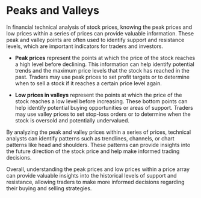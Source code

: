 # Peaks and Valleys

In financial technical analysis of stock prices, knowing the peak prices and low prices within a series of prices can provide valuable information. These peak and valley points are often used to identify support and resistance levels, which are important indicators for traders and investors.

- **Peak prices** represent the points at which the price of the stock reaches a high level before declining. This information can help identify potential trends and the maximum price levels that the stock has reached in the past. Traders may use peak prices to set profit targets or to determine when to sell a stock if it reaches a certain price level again.

- **Low prices in valleys** represent the points at which the price of the stock reaches a low level before increasing. These bottom points can help identify potential buying opportunities or areas of support. Traders may use valley prices to set stop-loss orders or to determine when the stock is oversold and potentially undervalued.

By analyzing the peak and valley prices within a series of prices, technical analysts can identify patterns such as trendlines, channels, or chart patterns like head and shoulders. These patterns can provide insights into the future direction of the stock price and help make informed trading decisions.

Overall, understanding the peak prices and low prices within a price array can provide valuable insights into the historical levels of support and resistance, allowing traders to make more informed decisions regarding their buying and selling strategies.
